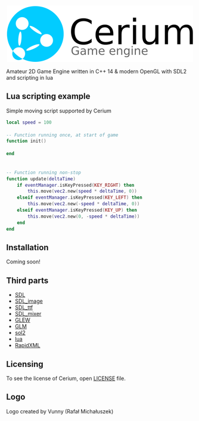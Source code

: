 
<p align="center">
    <img src="/logo.png">
</p>

Amateur 2D Game Engine written in C++ 14 & modern OpenGL with SDL2 and scripting in lua

## Lua scripting example
Simple moving script supported by Cerium

```lua
local speed = 100

-- Function running once, at start of game
function init()

end


-- Function running non-stop
function update(deltaTime)
    if eventManager.isKeyPressed(KEY_RIGHT) then
        this.move(vec2.new(speed * deltaTime, 0))
    elseif eventManager.isKeyPressed(KEY_LEFT) then
        this.move(vec2.new(-speed * deltaTime, 0))
    elseif eventManager.isKeyPressed(KEY_UP) then
        this.move(vec2.new(0, -speed * deltaTime))
    end
end
```

## Installation
Coming soon!


## Third parts
* <a href="https://www.libsdl.org">SDL</a>
* <a href="https://www.libsdl.org/projects/SDL_image/">SDL_image</a>
* <a href="https://www.libsdl.org/projects/SDL_ttf/">SDL_ttf</a>
* <a href="https://www.libsdl.org/projects/SDL_mixer/">SDL_mixer</a>
* <a href="http://glew.sourceforge.net">GLEW</a>
* <a href="http://glm.g-truc.net/0.9.8/index.html">GLM</a>
* <a href="https://github.com/ThePhD/sol2">sol2</a>
* <a href="http://www.lua.org">lua</a>
* <a href="http://rapidxml.sourceforge.net">RapidXML</a>

## Licensing
To see the license of Cerium, open <a href="https://github.com/bjornus/Cerium/blob/master/LICENSE" target="_blank">LICENSE</a> file.

## Logo
Logo created by Vunny (Rafał Michałuszek)
